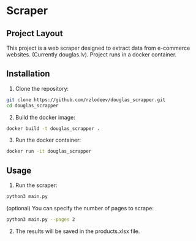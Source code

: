 # Scraper

## Project Layout
This project is a web scraper designed to extract data from e-commerce websites. (Currently douglas.lv).
Project runs in a docker container.

## Installation

1. Clone the repository:
```bash
git clone https://github.com/rzlodeev/douglas_scrapper.git
cd douglas_scrapper
```

2. Build the docker image:
```bash
docker build -t douglas_scrapper .
```

3. Run the docker container:
```bash
docker run -it douglas_scrapper
```

## Usage

1. Run the scraper:
```bash
python3 main.py
```

(optional) You can specify the number of pages to scrape:
```bash
python3 main.py --pages 2
```

2. The results will be saved in the products.xlsx file.



